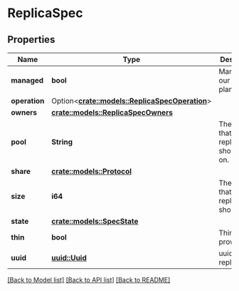 # ReplicaSpec

## Properties

Name | Type | Description | Notes
------------ | ------------- | ------------- | -------------
**managed** | **bool** | Managed by our control plane | 
**operation** | Option<[**crate::models::ReplicaSpecOperation**](ReplicaSpec_operation.md)> |  | [optional]
**owners** | [**crate::models::ReplicaSpecOwners**](ReplicaSpec_owners.md) |  | 
**pool** | **String** | The pool that the replica should live on. | 
**share** | [**crate::models::Protocol**](Protocol.md) |  | 
**size** | **i64** | The size that the replica should be. | 
**state** | [**crate::models::SpecState**](SpecState.md) |  | 
**thin** | **bool** | Thin provisioning. | 
**uuid** | [**uuid::Uuid**](uuid::Uuid.md) | uuid of the replica | 

[[Back to Model list]](../README.md#documentation-for-models) [[Back to API list]](../README.md#documentation-for-api-endpoints) [[Back to README]](../README.md)


